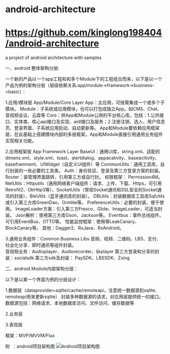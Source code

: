 ﻿# android-architecture
# https://github.com/kinglong198404/android-architecture
a project of android architecture with samples

一、android 整体架构分层: 

一个新的产品以一个app工程和和多个Module下的工程组合而来，以下是以一个产品为例的架构分层（层级依赖关系:app/module->framework->business->basic）：

1.应用/模块层  App/Module/Core Layer
App：主应用，可按需集成一个或多个子模块。
Module：子系统或应用模块，也可以打包成独立App。如CMS、Chat、音视频会议、云盘等
Core：供App和Module公用的平台核心库。包括：1.公共接口、实体类、核心api接口及实现、aidl接口及服务；2.注册注销、选人、用户信息页、登录界面、子系统应用启动、自动更新等。
App和Module要依赖应用框架层，在此基础上搭建模块内部的多层框架。App和Module直接引用通用业务组件实现相关功能。

2.应用框架层 App Framework Layer
BaseUI：通用UI库，string.xml、适配的dimens.xml、style.xml、toast、alertdialog、appacativity、baseacitivity、baseframment、UIWidget（自定义UI组件）等
CommonUtils：通用工具库，自行封装的一些必要的工具类。
Auth：身份验证、登录及第三方登录方案的封装。
Router：装管理界面跳转，引用第三方或自行封。
权限框架： Permission4M。
NetUtils：Httputils（通用网络客户端组件：请求、上传、下载、Https，可引用Retrofit2、OkHttp3等）、SocketUtils（常规Socket通讯和SSL安全的Socket通讯的封装）、BleUtils（蓝牙通讯库的封装）。
DBUtils：封装数据库工具库SqlUtils或引入第三方库GreenDao、Ormlite等。
PreferenceUtils：必要的封装，便于使用。
ImageLoader方案：引入第三方Fresco、Glide、ImageLoader，可适当封装。
Json解析：使用第三方库Gson、Jackson等。
Eventbus：事件总线组件。可引用EventBus、OTTO等。
性能监控框架：使用等LeakCanary、BlockCanary等。
其他：Dagger2、RxJava、RxAndroid。

3.通用业务组件：Common Business Libs
音频、视频、二维码、LBS、支付、社会化分享、即时通讯等组件封装。  
音视频业务：Audioplayer、Audiorecorder、Ijkplayer
第三方登录和分享的封装：socialsdk
第三方sdk及封装： PaySDK、LBSSDK、Zxing
       

二、android Module内部架构分层：

以下是以某一个界面为例的分层设计：

1.数据层（dataprovider+sqlite/cache/remoteapi，注意统一数据源到sqlite、remoteapi用来更新sqlite）
   封装多种数据源的请求，对应用层提供统一的接口。数据源包括：网络请求、本地数据库访问、文件访问、缓存数据等

2.业务层 

3.表现层

框架：MVP/MVVM/Flux

附  ：android项目架构图
![Android项目架构图](https://github.com/kinglong198404/android-architecture/blob/master/android-architecture.png)

